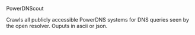 PowerDNScout

Crawls all publicly accessible PowerDNS systems for DNS queries seen by the open resolver. 
Ouputs in ascii or json. 
